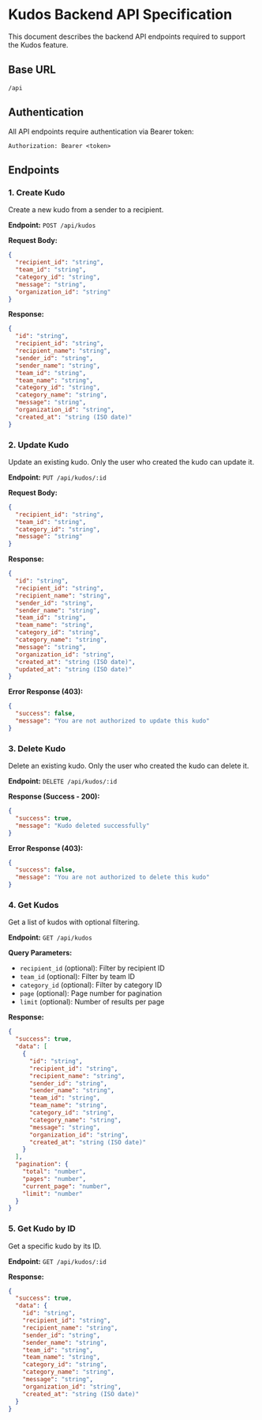 # Kudos Backend API Specification

This document describes the backend API endpoints required to support the Kudos feature.

## Base URL

```
/api
```

## Authentication

All API endpoints require authentication via Bearer token:

```
Authorization: Bearer <token>
```

## Endpoints

### 1. Create Kudo

Create a new kudo from a sender to a recipient.

**Endpoint:** `POST /api/kudos`

**Request Body:**

```json
{
  "recipient_id": "string",
  "team_id": "string",
  "category_id": "string",
  "message": "string",
  "organization_id": "string"
}
```

**Response:**

```json
{
  "id": "string",
  "recipient_id": "string",
  "recipient_name": "string",
  "sender_id": "string",
  "sender_name": "string",
  "team_id": "string",
  "team_name": "string",
  "category_id": "string",
  "category_name": "string",
  "message": "string",
  "organization_id": "string",
  "created_at": "string (ISO date)"
}
```

### 2. Update Kudo

Update an existing kudo. Only the user who created the kudo can update it.

**Endpoint:** `PUT /api/kudos/:id`

**Request Body:**

```json
{
  "recipient_id": "string",
  "team_id": "string",
  "category_id": "string",
  "message": "string"
}
```

**Response:**

```json
{
  "id": "string",
  "recipient_id": "string",
  "recipient_name": "string",
  "sender_id": "string",
  "sender_name": "string",
  "team_id": "string",
  "team_name": "string",
  "category_id": "string",
  "category_name": "string",
  "message": "string",
  "organization_id": "string",
  "created_at": "string (ISO date)",
  "updated_at": "string (ISO date)"
}
```

**Error Response (403):**

```json
{
  "success": false,
  "message": "You are not authorized to update this kudo"
}
```

### 3. Delete Kudo

Delete an existing kudo. Only the user who created the kudo can delete it.

**Endpoint:** `DELETE /api/kudos/:id`

**Response (Success - 200):**

```json
{
  "success": true,
  "message": "Kudo deleted successfully"
}
```

**Error Response (403):**

```json
{
  "success": false,
  "message": "You are not authorized to delete this kudo"
}
```

### 4. Get Kudos

Get a list of kudos with optional filtering.

**Endpoint:** `GET /api/kudos`

**Query Parameters:**

- `recipient_id` (optional): Filter by recipient ID
- `team_id` (optional): Filter by team ID
- `category_id` (optional): Filter by category ID
- `page` (optional): Page number for pagination
- `limit` (optional): Number of results per page

**Response:**

```json
{
  "success": true,
  "data": [
    {
      "id": "string",
      "recipient_id": "string",
      "recipient_name": "string",
      "sender_id": "string",
      "sender_name": "string",
      "team_id": "string",
      "team_name": "string",
      "category_id": "string",
      "category_name": "string",
      "message": "string",
      "organization_id": "string",
      "created_at": "string (ISO date)"
    }
  ],
  "pagination": {
    "total": "number",
    "pages": "number",
    "current_page": "number",
    "limit": "number"
  }
}
```

### 5. Get Kudo by ID

Get a specific kudo by its ID.

**Endpoint:** `GET /api/kudos/:id`

**Response:**

```json
{
  "success": true,
  "data": {
    "id": "string",
    "recipient_id": "string",
    "recipient_name": "string",
    "sender_id": "string",
    "sender_name": "string",
    "team_id": "string",
    "team_name": "string",
    "category_id": "string",
    "category_name": "string",
    "message": "string",
    "organization_id": "string",
    "created_at": "string (ISO date)"
  }
}
```
